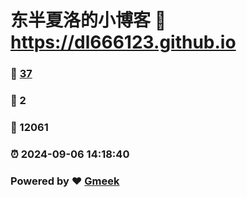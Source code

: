 # 东半夏洛的小博客 :link: https://dl666123.github.io 
### :page_facing_up: [37](https://dl666123.github.io/tag.html) 
### :speech_balloon: 2 
### :hibiscus: 12061 
### :alarm_clock: 2024-09-06 14:18:40 
### Powered by :heart: [Gmeek](https://github.com/Meekdai/Gmeek)
